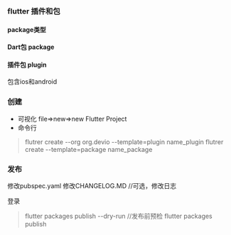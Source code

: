 ### flutter 插件和包

#### package类型

#### Dart包 package

#### 插件包 plugin
包含ios和android

### 创建
- 可视化
 file=>new=>new Flutter Project
- 命令行
 > flutrer create --org org.devio --template=plugin name_plugin
 > flutrer create --template=package name_package


### 发布
修改pubspec.yaml
修改CHANGELOG.MD //可选，修改日志

登录
> flutter packages publish --dry-run //发布前预检
> flutter packages publish


